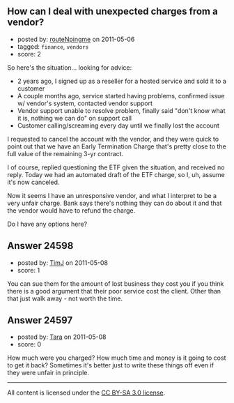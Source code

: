 ## How can I deal with unexpected charges from a vendor?

- posted by: [routeNpingme](https://stackexchange.com/users/-1/10275-routenpingme) on 2011-05-06
- tagged: `finance`, `vendors`
- score: 2

So here's the situation... looking for advice:

 - 2 years ago, I signed up as a reseller for a hosted service and sold it to a customer
 - A couple months ago, service started having problems, confirmed issue w/ vendor's system, contacted vendor support
 - Vendor support unable to resolve problem, finally said "don't know what it is, nothing we can do" on support call
 - Customer calling/screaming every day until we finally lost the account

I requested to cancel the account with the vendor, and they were quick to point out that we have an Early Termination Charge that's pretty close to the full value of the remaining 3-yr contract.

I of course, replied questioning the ETF given the situation, and received no reply. Today we had an automated draft of the ETF charge, so I, uh, assume it's now canceled.

Now it seems I have an unresponsive vendor, and what I interpret to be a very unfair charge. Bank says there's nothing they can do about it and that the vendor would have to refund the charge.

Do I have any options here?


## Answer 24598

- posted by: [TimJ](https://stackexchange.com/users/-1/1172-timj) on 2011-05-08
- score: 1

You can sue them for the amount of lost business they cost you if you think there is a good argument that their poor service cost the client.  Other than that just walk away - not worth the time.


## Answer 24597

- posted by: [Tara](https://stackexchange.com/users/-1/10319-tara) on 2011-05-08
- score: 0

How much were you charged? How much time and money is it going to cost to get it back? Sometimes it's better just to write these things off even if they were unfair in principle. 



---

All content is licensed under the [CC BY-SA 3.0 license](https://creativecommons.org/licenses/by-sa/3.0/).
